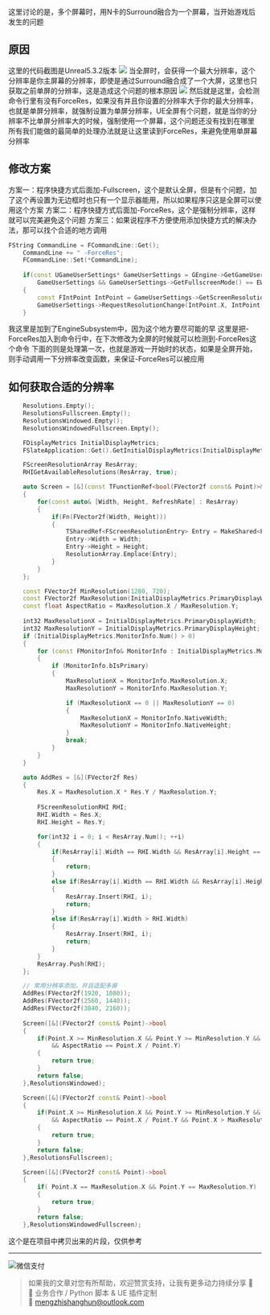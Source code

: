 这里讨论的是，多个屏幕时，用N卡的Surround融合为一个屏幕，当开始游戏后发生的问题
## 原因
这里的代码截图是Unreal5.3.2版本
![](https://raw.githubusercontent.com/mengzhishanghun/mengzhishanghun/main/Blog/Assets/%E5%9B%BE%E7%89%87/Pasted%20image%2020240701121808.png)
当全屏时，会获得一个最大分辨率，这个分辨率是你主屏幕的分辨率，即使是通过Surround融合成了一个大屏，这里也只获取之前单屏的分辨率，这是造成这个问题的根本原因
![](https://raw.githubusercontent.com/mengzhishanghun/mengzhishanghun/main/Blog/Assets/%E5%9B%BE%E7%89%87/Pasted%20image%2020240701121759.png)
然后就是这里，会检测命令行里有没有ForceRes，如果没有并且你设置的分辨率大于你的最大分辨率，也就是单屏分辨率，就强制设置为单屏分辨率，UE全屏有个问题，就是当你的分辨率不比单屏分辨率大的时候，强制使用一个屏幕，这个问题还没有找到在哪里
所有我们能做的最简单的处理办法就是让这里读到ForceRes，来避免使用单屏幕分辨率
## 修改方案
方案一：程序快捷方式后面加-Fullscreen，这个是默认全屏，但是有个问题，加了这个再设置为无边框时也只有一个显示器能用，所以如果程序只这是全屏可以使用这个方案
方案二：程序快捷方式后面加-ForceRes，这个是强制分辨率，这样就可以完美避免这个问题
方案三：如果说程序不方便使用添加快捷方式的解决办法，那可以找个合适的地方调用
```C++
FString CommandLine = FCommandLine::Get();
	CommandLine += " -ForceRes";
	FCommandLine::Set(*CommandLine);
	
	if(const UGameUserSettings* GameUserSettings = GEngine->GetGameUserSettings();
		GameUserSettings && GameUserSettings->GetFullscreenMode() == EWindowMode::Type::Fullscreen)
	{
		const FIntPoint IntPoint = GameUserSettings->GetScreenResolution();
		GameUserSettings->RequestResolutionChange(IntPoint.X, IntPoint.Y, EWindowMode::Type::Fullscreen, true);
	}
```
我这里是加到了EngineSubsystem中，因为这个地方要尽可能的早
这里是把-ForceRes加入到命令行中，在下次修改为全屏的时候就可以检测到-ForceRes这个命令
下面的则是处理第一次，也就是游戏一开始时的状态，如果是全屏开始，则手动调用一下分辨率改变函数，来保证-ForceRes可以被应用
## 如何获取合适的分辨率
```C++
	Resolutions.Empty();
	ResolutionsFullscreen.Empty();
	ResolutionsWindowed.Empty();
	ResolutionsWindowedFullscreen.Empty();

	FDisplayMetrics InitialDisplayMetrics;
	FSlateApplication::Get().GetInitialDisplayMetrics(InitialDisplayMetrics);

	FScreenResolutionArray ResArray;
	RHIGetAvailableResolutions(ResArray, true);

	auto Screen = [&](const TFunctionRef<bool(FVector2f const& Point)>& Fn, TArray<TSharedPtr<FScreenResolutionEntry>>& ResolutionArray)
	{
		for(const auto& [Width, Height, RefreshRate] : ResArray)
		{
			if(Fn(FVector2f(Width, Height)))
			{
				TSharedRef<FScreenResolutionEntry> Entry = MakeShared<FScreenResolutionEntry>();
				Entry->Width = Width;
				Entry->Height = Height;
				ResolutionArray.Emplace(Entry);
			}
		}
	};

	const FVector2f MinResolution(1280, 720);
	const FVector2f MaxResolution(InitialDisplayMetrics.PrimaryDisplayWidth, InitialDisplayMetrics.PrimaryDisplayHeight);
	const float AspectRatio = MaxResolution.X / MaxResolution.Y;
	
	int32 MaxResolutionX = InitialDisplayMetrics.PrimaryDisplayWidth;
	int32 MaxResolutionY = InitialDisplayMetrics.PrimaryDisplayHeight;
	if (InitialDisplayMetrics.MonitorInfo.Num() > 0)
	{
		for (const FMonitorInfo& MonitorInfo : InitialDisplayMetrics.MonitorInfo)
		{
			if (MonitorInfo.bIsPrimary)
			{
				MaxResolutionX = MonitorInfo.MaxResolution.X;
				MaxResolutionY = MonitorInfo.MaxResolution.Y;

				if (MaxResolutionX == 0 || MaxResolutionY == 0)
				{
					MaxResolutionX = MonitorInfo.NativeWidth;
					MaxResolutionY = MonitorInfo.NativeHeight;
				}
				break;
			}
		}
	}

	auto AddRes = [&](FVector2f Res)
	{
		Res.X = MaxResolution.X * Res.Y / MaxResolution.Y;
		
		FScreenResolutionRHI RHI;
		RHI.Width = Res.X;
		RHI.Height = Res.Y;

		for(int32 i = 0; i < ResArray.Num(); ++i)
		{
			if(ResArray[i].Width == RHI.Width && ResArray[i].Height == RHI.Height)
			{
				return;
			}
			else if(ResArray[i].Width == RHI.Width && ResArray[i].Height > RHI.Height)
			{
				ResArray.Insert(RHI, i);
				return;
			}
			else if(ResArray[i].Width > RHI.Width)
			{
				ResArray.Insert(RHI, i);
				return;	
			}
		}
		ResArray.Push(RHI);
	};

	// 常用分辨率添加，并且适配多屏
	AddRes(FVector2f(1920, 1080));
	AddRes(FVector2f(2560, 1440));
	AddRes(FVector2f(3840, 2160));
	
	Screen([&](FVector2f const& Point)->bool
	{
		if(Point.X >= MinResolution.X && Point.Y >= MinResolution.Y && Point.X <= MaxResolution.X && Point.Y <= MaxResolution.Y
			&& AspectRatio == Point.X / Point.Y)
		{
			return true;
		}
		return false;	
	},ResolutionsWindowed);

	Screen([&](FVector2f const& Point)->bool
	{
		if(Point.X >= MinResolution.X && Point.Y >= MinResolution.Y && Point.X <= MaxResolution.X && Point.Y <= MaxResolution.Y
			&& AspectRatio == Point.X / Point.Y && Point.X > MaxResolutionX)
		{
			return true;
		}
		return false;	
	},ResolutionsFullscreen);

	Screen([&](FVector2f const& Point)->bool
	{
		if( Point.X == MaxResolution.X && Point.Y == MaxResolution.Y)
		{
			return true;
		}
		return false;	
	},ResolutionsWindowedFullscreen);	

```

这个是在项目中拷贝出来的片段，仅供参考

---

![微信支付](https://raw.githubusercontent.com/mengzhishanghun/mengzhishanghun/main/PayCodes/WeChatPay.jpg)

> 如果我的文章对您有所帮助，欢迎赞赏支持，让我有更多动力持续分享 🙏  
> 💼 业务合作 / Python 脚本 & UE 插件定制  
> 📧 [mengzhishanghun@outlook.com](mengzhishanghun@outlook.com)